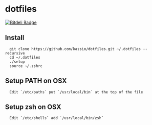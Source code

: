 dotfiles
===========

[![Bitdeli Badge](https://d2weczhvl823v0.cloudfront.net/kassio/dotfiles/trend.png)](https://bitdeli.com/free "Bitdeli Badge")

Install
-------

      git clone https://github.com/kassio/dotfiles.git ~/.dotfiles --recursive
      cd ~/.dotfiles
      ./setup
      source ~/.zshrc

Setup PATH on OSX
-----------------

      Edit `/etc/paths` put `/usr/local/bin` at the top of the file

Setup zsh on OSX
----------------

      Edit `/etc/shells` add `/usr/local/bin/zsh`
